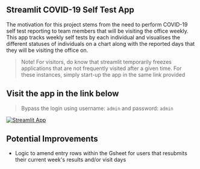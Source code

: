 ## Streamlit COVID-19 Self Test App

The motivation for this project stems from the need to perform COVID-19 self test reporting to team members that will be visiting the office weekly.
This app tracks weekly self tests by each individual and visualises the different statuses of individuals on a chart along with the reported days that they will be visiting the office on.

> Note! For visitors, do know that streamlit temporarily freezes applications that are not frequently visited after a given time. For these instances, simply start-up the app in the same link provided


## Visit the app in the link below

> Bypass the login using username: `admin` and password: `admin`

[![Streamlit App](https://static.streamlit.io/badges/streamlit_badge_black_white.svg)](https://share.streamlit.io/adriant19/streamlit-covid-selftest/main)


## Potential Improvements

- Logic to amend entry rows within the Gsheet for users that resubmits their current week's results and/or visit days
